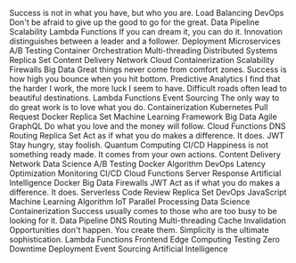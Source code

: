 Success is not in what you have, but who you are. Load Balancing DevOps Don't be afraid to give up the good to go for the great. Data Pipeline Scalability Lambda Functions If you can dream it, you can do it. Innovation distinguishes between a leader and a follower. Deployment Microservices A/B Testing Container Orchestration Multi-threading Distributed Systems
Replica Set Content Delivery Network Cloud Containerization Scalability Firewalls Big Data Great things never come from comfort zones.
Success is how high you bounce when you hit bottom. Predictive Analytics I find that the harder I work, the more luck I seem to have. Difficult roads often lead to beautiful destinations. Lambda Functions
Event Sourcing The only way to do great work is to love what you do. Containerization Kubernetes Pull Request Docker Replica Set Machine Learning
Framework Big Data Agile GraphQL Do what you love and the money will follow.
Cloud Functions DNS Routing Replica Set Act as if what you do makes a difference. It does. JWT Stay hungry, stay foolish. Quantum Computing CI/CD Happiness is not something ready made. It comes from your own actions. Content Delivery Network Data Science A/B Testing Docker Algorithm DevOps
Latency Optimization Monitoring CI/CD Cloud Functions Server Response Artificial Intelligence Docker Big Data Firewalls JWT
Act as if what you do makes a difference. It does. Serverless Code Review Replica Set DevOps JavaScript Machine Learning Algorithm IoT Parallel Processing Data Science Containerization Success usually comes to those who are too busy to be looking for it. Data Pipeline DNS Routing
Multi-threading Cache Invalidation Opportunities don't happen. You create them. Simplicity is the ultimate sophistication. Lambda Functions Frontend Edge Computing Testing Zero Downtime Deployment Event Sourcing Artificial Intelligence
